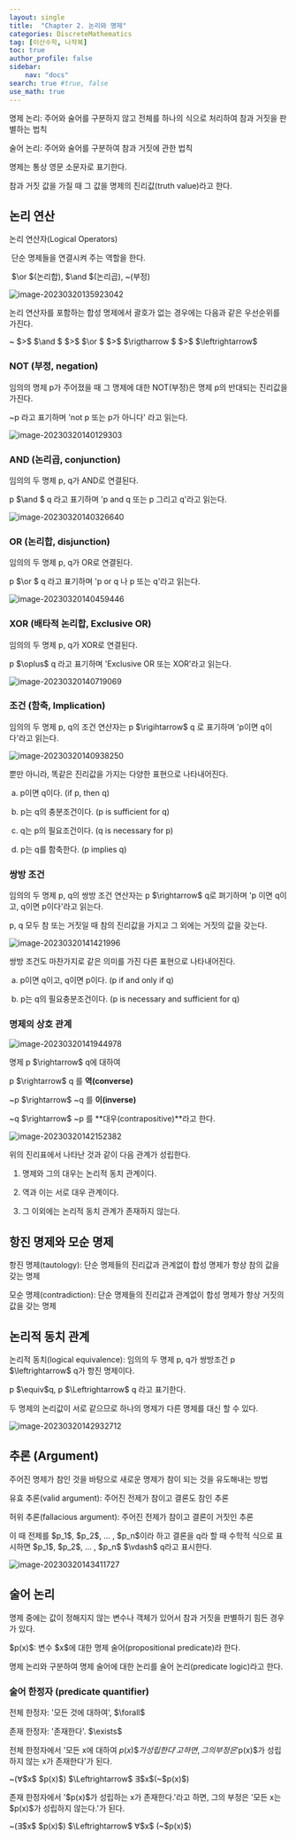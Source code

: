 ```yaml
---
layout: single
title:  "Chapter 2. 논리와 명제"
categories: DiscreteMathematics
tag: [이산수학, 나작복]
toc: true
author_profile: false
sidebar:
    nav: "docs"
search: true #true, false
use_math: true
---
```


명제 논리: 주어와 술어를 구분하지 않고 전체를 하나의 식으로 처리하여 참과 거짓을 판별하는 법칙

술어 논리: 주어와 술어를 구분하여 참과 거짓에 관한 법칙



명제는 통상 영문 소문자로 표기한다.

참과 거짓 값을 가질 때 그 값을 명제의 진리값(truth value)라고 한다.



## 논리 연산

논리 연산자(Logical Operators)

​	단순 명제들을 연결시켜 주는 역할을 한다.

​	$\or \$(논리합), $\and \$(논리곱), ~(부정)

![image-20230320135923042]({{site.url}}\images\2023-03-20-Review0320-DiscreteMathematics\image-20230320135923042.png)

논리 연산자를 포함하는 합성 명제에서 괄호가 없는 경우에는 다음과 같은 우선순위를 가진다.

~ $>\$ $\and \$ $>\$ $\or \$ $>\$ $\rigtharrow \$ $>\$ $\leftrightarrow\$

### NOT (부정, negation)

임의의 명제 p가 주어졌을 때 그 명제에 대한 NOT(부정)은 명제 p의 반대되는 진리값을 가진다.

~p 라고 표기하며 'not p 또는 p가 아니다' 라고 읽는다.

![image-20230320140129303]({{site.url}}\images\2023-03-20-Review0320-DiscreteMathematics\image-20230320140129303.png)



### AND (논리곱, conjunction)

임의의 두 명제 p, q가 AND로 연결된다.

p $\and \$ q 라고 표기하며 'p and q 또는 p 그리고 q'라고 읽는다.

![image-20230320140326640]({{site.url}}\images\2023-03-20-Review0320-DiscreteMathematics\image-20230320140326640.png)



### OR (논리합, disjunction)

임의의 두 명제 p, q가 OR로 연결된다.

p $\or \$ q 라고 표기하며 'p or q 나 p 또는 q'라고 읽는다.

![image-20230320140459446]({{site.url}}\images\2023-03-20-Review0320-DiscreteMathematics\image-20230320140459446.png)



### XOR (배타적 논리합, Exclusive OR)

임의의 두 명제 p, q가 XOR로 연결된다.

p $\oplus\$ q 라고 표기하며 'Exclusive OR 또는 XOR'라고 읽는다.

![image-20230320140719069]({{site.url}}\images\2023-03-20-Review0320-DiscreteMathematics\image-20230320140719069.png)



### 조건 (함축, Implication)

임의의 두 명제 p, q의 조건 연산자는 p $\rigihtarrow\$ q 로 표기하며 'p이면 q이다'라고 읽는다.

![image-20230320140938250]({{site.url}}\images\2023-03-20-Review0320-DiscreteMathematics\image-20230320140938250.png)

뿐만 아니라, 똑같은 진리값을 가지는 다양한 표현으로 나타내어진다.

​	a. p이면 q이다. (if p, then q)

​	b. p는 q의 충분조건이다. (p is sufficient for q)

​	c. q는 p의 필요조건이다. (q is necessary for p)

​	d. p는 q를 함축한다. (p implies q)



### 쌍방 조건

임의의 두 명제 p, q의 쌍방 조건 연산자는 p $\rightarrow\$ q로 펴기하며 'p 이면 q이고, q이면 p이다'라고 읽는다.

p, q 모두 참 또는 거짓일 때 참의 진리값을 가지고 그 외에는 거짓의 값을 갖는다.

![image-20230320141421996]({{site.url}}\images\2023-03-20-Review0320-DiscreteMathematics\image-20230320141421996.png)

쌍방 조건도 마찬가지로 같은 의미를 가진 다른 표현으로 나타내어진다.

​	a. p이면 q이고, q이면 p이다. (p if and only if q)

​	b. p는 q의 필요충분조건이다. (p is necessary and sufficient for q)



### 명제의 상호 관계

![image-20230320141944978]({{site.url}}\images\2023-03-20-Review0320-DiscreteMathematics\image-20230320141944978.png)

명제 p $\rightarrow\$ q에 대하여

p $\rightarrow\$ q 를 **역(converse)**

~p $\rightarrow\$ ~q 를 **이(inverse)**

~q $\rightarrow\$ ~p 를 **대우(contrapositive)**라고 한다.

![image-20230320142152382]({{site.url}}\images\2023-03-20-Review0320-DiscreteMathematics\image-20230320142152382.png)

위의 진리표에서 나타난 것과 같이 다음 관계가 성립한다.

1. 명제와 그의 대우는 논리적 동치 관계이다.

2. 역과 이는 서로 대우 관계이다.

3. 그 이외에는 논리적 동치 관계가 존재하지 않는다.

   



## 항진 명제와 모순 명제

항진 명제(tautology): 단순 명제들의 진리값과 관계없이 합성 명제가 항상 참의 값을 갖는 명제

모순 명제(contradiction): 단순 명제들의 진리값과 관계없이 합성 명제가 항상 거짓의 값을 갖는 명제



## 논리적 동치 관계

논리적 동치(logical equivalence): 임의의 두 명제 p, q가 쌍방조건 p $\leftrightarrow\$ q가 항진 명제이다.

p $\equiv\$q, p $\Leftrightarrow\$ q 라고 표기한다.

두 명제의 논리값이 서로 같으므로 하나의 명제가 다른 명제를 대신 할 수 있다.

![image-20230320142932712]({{site.url}}\images\2023-03-20-Review0320-DiscreteMathematics\image-20230320142932712.png)



## 추론 (Argument)

주어진 명제가 참인 것을 바탕으로 새로운 명제가 참이 되는 것을 유도해내는 방법



유효 추론(valid argument): 주어진 전제가 참이고 결론도 참인 추론

허위 추론(fallacious argument): 주어진 전제가 참이고 결론이 거짓인 추론

이 때 전제를 $p_1\$, $p_2\$, ... , $p_n\$이라 하고 결론을 q라 할 때 수학적 식으로 표시하면 $p_1\$, $p_2\$, ... , $p_n\$ $\vdash\$ q라고 표시한다.

![image-20230320143411727]({{site.url}}\images\2023-03-20-Review0320-DiscreteMathematics\image-20230320143411727.png)



## 술어 논리

명제 중에는 값이 정해지지 않는 변수나 객체가 있어서 참과 거짓을 판별하기 힘든 경우가 있다.



$p(x)\$: 변수 $x\$에 대한 명제 술어(propositional predicate)라 한다.

명제 논리와 구분하여 명제 술어에 대한 논리를 술어 논리(predicate logic)라고 한다.



### 술어 한정자 (predicate quantifier)

전체 한정자: '모든 것에 대하여', $\forall\$

존재 한정자: '존재한다'. $\exists\$

전체 한정자에서 '모든 x에 대하여 $p(x)\$가 성립한다'고 하면, 그의 부정은 '$p(x)\$가 성립하지 않는 x가 존재한다'가 된다.

~($\forall\$$x\$ $p(x)\$) $\Leftrightarrow\$ $\exists\$$x\$(~$p(x)\$)



존재 한정자에서 '$p(x)\$가 성립하는 x가 존재한다.'라고 하면, 그의 부정은 '모든 x는 $p(x)\$가 성립하지 않는다.'가 된다.

~($\exists\$$x\$ $p(x)\$) $\Leftrightarrow\$ $\forall\$$x\$ (~$p(x)\$)
